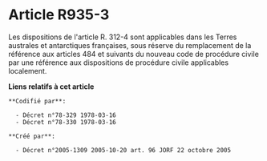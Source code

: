# Article R935-3

Les dispositions de l'article R. 312-4 sont applicables dans les Terres australes et antarctiques françaises, sous réserve du
remplacement de la référence aux articles 484 et suivants du nouveau code de procédure civile par une référence aux
dispositions de procédure civile applicables localement.

**Liens relatifs à cet article**

	**Codifié par**:

	  - Décret n°78-329 1978-03-16
	  - Décret n°78-330 1978-03-16

	**Créé par**:

	  - Décret n°2005-1309 2005-10-20 art. 96 JORF 22 octobre 2005
